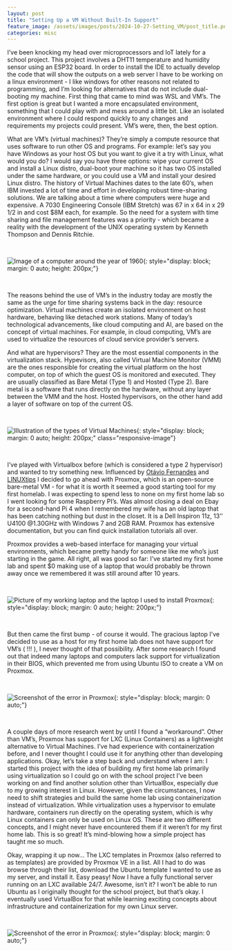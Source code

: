 ```yaml
---
layout: post
title: "Setting Up a VM Without Built-In Support"
feature_image: /assets/images/posts/2024-10-27-Setting_VM/post_title.png
categories: misc
---
```


I’ve been knocking my head over microprocessors and IoT lately for a school project. This project involves a DHT11 temperature and humidity sensor using an ESP32 board. In order to install the IDE to actually develop the code that will show the outputs on a web server I have to be working on a linux environment - I like windows for other reasons not related to programming, and I’m looking for alternatives that do not include dual-booting my machine. First thing that came to mind was WSL and VM’s. The first option is great but I wanted a more encapsulated environment, something that I could play with and mess around a little bit. Like an isolated environment where I could respond quickly to any changes and requirements my projects could present. VM’s were, then, the best option.

What are VM’s (virtual machines)? They’re simply a compute resource that uses software to run other OS and programs. For example: let’s say you have Windows as your host OS but you want to give it a try with Linux, what would you do? I would say you have three options: wipe your current OS and install a Linux distro, dual-boot your machine so it has two OS installed under the same hardware, or you could use a VM and install your desired Linux distro. The history of Virtual Machines dates to the late 60’s, when IBM invested a lot of time and effort in developing robust time-sharing solutions. We are talking about a time where computers were huge and expensive. A 7030 Engineering Console (IBM Stretch) was 67 in x 64 in x 29 1/2 in and cost $8M each, for example. So the need for a system with time sharing and file management features was a priority - which became a reality with the development of the UNIX operating system by Kenneth Thompson and Dennis Ritchie.

<br>

<!-- ![Image of a computer around the year of 1960](/assets/images/posts/2024-10-27-Setting_VM/ibm.jpg){: style="display: block; margin: 0 auto; height: 300px;"} -->

![Image of a computer around the year of 1960]({{site.url}}/assets/images/posts/2024-10-27-Setting_VM/ibm.jpg){: style="display: block; margin: 0 auto; height: 200px;"}

<br>

The reasons behind the use of VM’s in the industry today are mostly the same as the urge for time sharing systems back in the day: resource optimization. Virtual machines create an isolated environment on host hardware, behaving like detached work stations. Many of today’s technological advancements, like cloud computing and AI, are based on the concept of virtual machines. For example, in cloud computing, VM’s are used to virtualize the resources of cloud service provider’s servers.

And what are hypervisors? They are the most essential components in the virtualization stack. Hypevisors, also called Virtual Machine Monitor (VMM) are the ones responsible for creating the virtual platform on the host computer, on top of which the guest OS is monitored and executed. They are usually classified as Bare Metal (Type 1) and Hosted (Type 2). Bare metal is a software that runs directly on the hardware, without any layer between the VMM and the host. Hosted hypervisors, on the other hand add a layer of software on top of the current OS.

<br>

<!-- ![Illustration of the types of Virtual Machines](/assets/images/posts/2024-10-27-Setting_VM/VMs.png){: style="display: block; margin: 0 auto; height: 300px;"} -->

![Illustration of the types of Virtual Machines]({{site.url}}/assets/images/posts/2024-10-27-Setting_VM/VMs.png){: style="display: block; margin: 0 auto; height: 200px;" class="responsive-image"}

<br>

I’ve played with Virtualbox before (which is considered a type 2 hypervisor) and wanted to try something new. Influenced by <a href="https://www.linkedin.com/in/otaviof/" class="custom-link" >Otávio Fernandes</a> and <a href="https://www.linkedin.com/company/linuxtips/" class="custom-link">LINUXtips</a> I decided to go ahead with Proxmox, which is an open-source bare-metal VM - for what it is worth it seemed a good starting tool for my first homelab. I was expecting to spend less to none on my first home lab so I went looking for some Raspberry PI’s. Was almost closing a deal on Ebay for a second-hand Pi 4 when I remembered my wife has an old laptop that has been catching nothing but dust in the closet. It is a Dell Inspiron 11z, 13’’ U4100 @1.30GHz with Windows 7 and 2GB RAM. Proxmox has extensive documentation, but you can find quick installation tutorials all over.

Proxmox provides a web-based interface for managing your virtual environments, which became pretty handy for someone like me who’s just starting in the game. All right, all was good so far: I’ve started my first home lab and spent $0 making use of a laptop that would probably be thrown away once we remembered it was still around after 10 years.

<br>
<!-- 
![Picture of my working laptop and the laptop I used to install Proxmox](/assets/images/posts/2024-10-27-Setting_VM/both_laptops.jpg){: style="display: block; margin: 0 auto; height: 300px;"} -->

![Picture of my working laptop and the laptop I used to install Proxmox]({{site.url}}/assets/images/posts/2024-10-27-Setting_VM/both_laptops.jpg){: style="display: block; margin: 0 auto; height: 200px;"}

<br>

But then came the first bump - of course it would. The gracious laptop I’ve decided to use as a host for my first home lab does not have support for VM’s ( !!! ), I never thought of that possibility. After some research I found out that indeed many laptops and computers lack support for virtualization in their BIOS, which prevented me from using Ubuntu ISO to create a VM on Proxmox.

<br>

<!-- ![Screenshot of the error in Proxmox](/assets/images/posts/2024-10-27-Setting_VM/VM_not_supported.png){: style="display: block; margin: 0 auto;"} -->

![Screenshot of the error in Proxmox]({{site.url}}/assets/images/posts/2024-10-27-Setting_VM/VM_not_supported.png){: style="display: block; margin: 0 auto;"}

<br>

A couple days of more research went by until I found a “workaround”. Other than VM’s, Proxmox has support for LXC (Linux Containers) as a lightweight alternative to Virtual Machines. I’ve had experience with containerization before, and I never thought I could use it for anything other than developing applications. Okay, let’s take a step back and understand where I am: I started this project with the idea of building my first home lab primarily using virtualization so I could go on with the school project I’ve been working on and find another solution other than VirtualBox, especially due to my growing interest in Linux. However, given the circumstances, I now need to shift strategies and build the same home lab using containerization instead of virtualization. While virtualization uses a hypervisor to emulate hardware, containers run directly on the operating system, which is why Linux containers can only be used on Linux OS. These are two different concepts, and I might never have encountered them if it weren’t for my first home lab. This is so great! It’s mind-blowing how a simple project has taught me so much.

Okay, wrapping it up now… The LXC templates in Proxmox (also referred to as templates) are provided by Proxmox VE in a list. All I had to do was browse through their list, download the Ubuntu template I wanted to use as my server, and install it. Easy peasy! Now I have a fully functional server running on an LXC available 24/7. Awesome, isn’t it? I won’t be able to run Ubuntu as I originally thought for the school project, but that’s okay. I eventually used VirtualBox for that while learning exciting concepts about infrastructure and containerization for my own Linux server.

<br>

<!-- ![Screenshot of the error in Proxmox](/assets/images/posts/2024-10-27-Setting_VM/ubuntu_server1.png){: style="display: block; margin: 0 auto;"} -->

![Screenshot of the error in Proxmox]({{site.url}}/assets/images/posts/2024-10-27-Setting_VM/ubuntu_server1.png){: style="display: block; margin: 0 auto;"}

<br>
